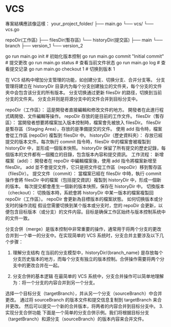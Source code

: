 # VCS

專案結構應該像這樣：
your_project_folder/
  ├── main.go
  └── vcs/
      └── vcs.go

repoDir(工作區)
  ├── filesDir(暫存區)
  └── historyDir(提交區)
        ├── main
        └── branch
              ├── version_1
              └── version_2
              
go run main.go init        # 初始化版本控制
go run main.go commit "Initial commit"  # 提交更改
go run main.go status      # 查看当前文件状态
go run main.go log         # 查看提交记录
go run main.go checkout 1  # 切换到版本 1

在 VCS 结构中增加分支管理的功能，如创建分支、切换分支、合并分支等。
分支管理将建立在 historyDir 目录内为每个分支创建独立的文件夹，每个分支的文件夹中会包含该分支的所有版本。
分支切换通过更新 filesDir 的路径，切换到当前分支的文件夹。
分支合并则是将源分支中的文件合并到目标分支中。

repoDir（工作區）：
這是開發者直接編輯和修改文件的地方。
開發者在此進行程式碼開發、文件編輯等操作。
repoDir 存放的是目前的工作文件。
filesDir（暫存區）：
當開發者想要將檔案加入版本控制時，檔案會先被放入 filesDir。
filesDir 是暫存區（Staging Area），存放的是準備提交的文件。
使用 add 指令時，檔案會從工作區 (repoDir) 複製到 filesDir 中。
historyDir（歷史資料夾）：
存放已經提交的版本文件。每次執行 commit 指令時，filesDir 中的檔案會被複製到 historyDir 中，並形成一個版本快照。
historyDir 保留了所有提交的歷史記錄，每個版本的文件都有一個獨立的目錄，包含版本內容和提交資訊。
工作流程：
新增檔案（add）：
開發者在 repoDir 中編輯檔案後，使用 add 指令將檔案新增至 filesDir。
add 並不會提交文件，它只是把文件從工作區（repoDir）移到暫存區（filesDir）。
提交文件（commit）：
當檔案已經在 filesDir 中時，執行 commit 操作會將 filesDir 中的檔案（包括提交資訊）複製到 historyDir 中，形成一個新的版本。
每次提交都會產生一個新的版本快照，保存在 historyDir 中。
切換版本（checkout）：
切換版本時，系統會將 historyDir 中某一版本的檔案複製回 repoDir（工作區）。
repoDir 會更新為目標版本的檔案狀態。
如何切换版本或分支时的操作流程
假设您需要切换到某个版本或分支时，您的 repoDir 会更新，以便包含目标版本（或分支）的文件内容。目标是确保工作区始终与版本控制系统中的文件一致。

分支合併（merge）是版本控制中非常重要的操作，通常用于将两个分支的更改合并到一个单一的分支中。在实现简单的 VCS 系统时，分支合并主要涉及以下几个步骤：

1. 理解分支结构
在当前的分支模型中，historyDir/{branch_name} 是存放每个分支历史版本的地方，而每个分支有独立的版本控制。合併操作需要将两个分支中的更改合并在一起。

2. 分支合併的基本逻辑
在最简单的 VCS 系统中，分支合并操作可以简单地理解为：将一个分支的内容合并到另一个分支。

选择一个目标分支（targetBranch），并从另一个分支（sourceBranch）中合并更改。
通过将 sourceBranch 的版本文件和提交信息复制到 targetBranch 来合并更改。
然后可以提交一个新的合并版本，将两者的内容合并到目标分支中。
3. 实现分支合併功能
下面是一个简单的分支合併示例。我们将根据目标分支（targetBranch）和源分支（sourceBranch）的版本内容来合并文件。
